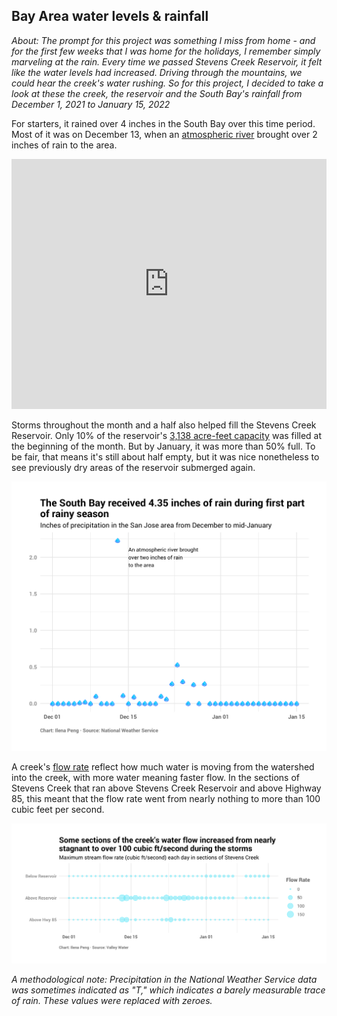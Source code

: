 ## Bay Area water levels & rainfall

*About: The prompt for this project was something I miss from home - and for the first few weeks that I was home for the holidays, I remember simply marveling at the rain. Every time we passed Stevens Creek Reservoir, it felt like the water levels had increased. Driving through the mountains, we could hear the creek's water rushing. So for this project, I decided to take a look at these the creek, the reservoir and the South Bay's rainfall from December 1, 2021 to January 15, 2022*

For starters, it rained over 4 inches in the South Bay over this time period. Most of it was on December 13, when an [atmospheric river](https://www.sfgate.com/weather/article/atmospheric-river-San-Francisco-Bay-Area-2021-16695193.php) brought over 2 inches of rain to the area.

<iframe title="Stevens Creek Reservoir went from just 10% full to over half full after a rainy December" aria-label="Interactive area chart" id="datawrapper-chart-4jPVg" src="https://datawrapper.dwcdn.net/4jPVg/2/" scrolling="no" frameborder="0" style="width: 0; min-width: 100% !important; border: none;" height="400"></iframe><script type="text/javascript">!function(){"use strict";window.addEventListener("message",(function(e){if(void 0!==e.data["datawrapper-height"]){var t=document.querySelectorAll("iframe");for(var a in e.data["datawrapper-height"])for(var r=0;r<t.length;r++){if(t[r].contentWindow===e.source)t[r].style.height=e.data["datawrapper-height"][a]+"px"}}}))}();</script>

Storms throughout the month and a half also helped fill the Stevens Creek Reservoir. Only 10% of the reservoir's [3,138 acre-feet capacity](https://www.valleywater.org/your-water/local-dams-and-reservoirs) was filled at the beginning of the month. But by January, it was more than 50% full. To be fair, that means it's still about half empty, but it was nice nonetheless to see previously dry areas of the reservoir submerged again.

![Chart of precipitation in the San Jose area from December 1, 2021 to January 15, 2022](https://github.com/ilenapeng/stevens-creek/blob/main/charts/rainfall.png?raw=true)

A creek's [flow rate](https://archive.epa.gov/water/archive/web/html/vms51.html) reflect how much water is moving from the watershed into the creek, with more water meaning faster flow. In the sections of Stevens Creek that ran above Stevens Creek Reservoir and above Highway 85, this meant that the flow rate went from nearly nothing to more than 100 cubic feet per second.

![A chart of creek flow rate in three sections of Stevens Creek from December 1, 2021 to January 15, 2022](https://github.com/ilenapeng/stevens-creek/blob/main/charts/creeks.png?raw=true)

*A methodological note: Precipitation in the National Weather Service data was sometimes indicated as "T," which indicates a barely measurable trace of rain. These values were replaced with zeroes.*
